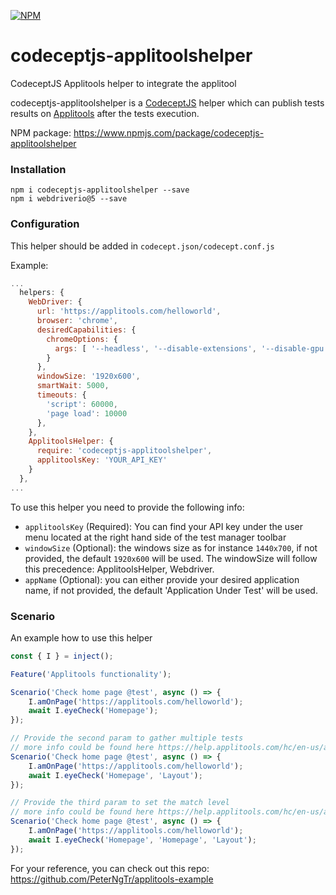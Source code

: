 [![NPM](https://nodei.co/npm/codeceptjs-applitoolshelper.png?compact=true)](https://nodei.co/npm/codeceptjs-applitoolshelper/)

# codeceptjs-applitoolshelper
CodeceptJS Applitools helper to integrate the applitool

codeceptjs-applitoolshelper is a [CodeceptJS](https://codecept.io/) helper which can publish tests results on [Applitools](https://applitools.com) after the tests execution.

NPM package: https://www.npmjs.com/package/codeceptjs-applitoolshelper

### Installation
```
npm i codeceptjs-applitoolshelper --save
npm i webdriverio@5 --save
```

### Configuration

This helper should be added in `codecept.json/codecept.conf.js`

Example:

```js
...
  helpers: {
    WebDriver: {
      url: 'https://applitools.com/helloworld',
      browser: 'chrome',
      desiredCapabilities: {
        chromeOptions: {
          args: [ '--headless', '--disable-extensions', '--disable-gpu', '--no-sandbox', '--disable-dev-shm-usage']
        }
      },
      windowSize: '1920x600',
      smartWait: 5000,
      timeouts: {
        'script': 60000,
        'page load': 10000
      },
    },
    ApplitoolsHelper: {
      require: 'codeceptjs-applitoolshelper',
      applitoolsKey: 'YOUR_API_KEY'
    }
  },
...
```

To use this helper you need to provide the following info:
- `applitoolsKey` (Required): You can find your API key under the user menu located at the right hand side of the test manager toolbar
- `windowSize` (Optional): the windows size as for instance `1440x700`, if not provided, the default `1920x600` will be used. The windowSize will follow this precedence: ApplitoolsHelper, Webdriver.
- `appName` (Optional): you can either provide your desired application name, if not provided, the default 'Application Under Test' will be used.

### Scenario

An example how to use this helper

```js
const { I } = inject();

Feature('Applitools functionality');

Scenario('Check home page @test', async () => {
    I.amOnPage('https://applitools.com/helloworld');
    await I.eyeCheck('Homepage');
});

// Provide the second param to gather multiple tests
// more info could be found here https://help.applitools.com/hc/en-us/articles/360006914772-Batching
Scenario('Check home page @test', async () => {
    I.amOnPage('https://applitools.com/helloworld');
    await I.eyeCheck('Homepage', 'Layout');
});

// Provide the third param to set the match level
// more info could be found here https://help.applitools.com/hc/en-us/articles/360007188591-Match-Levels
Scenario('Check home page @test', async () => {
    I.amOnPage('https://applitools.com/helloworld');
    await I.eyeCheck('Homepage', 'Homepage', 'Layout');
});

```

For your reference, you can check out this repo: https://github.com/PeterNgTr/applitools-example